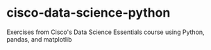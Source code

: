 # cisco-data-science-python
Exercises from Cisco's Data Science Essentials course using Python, pandas, and matplotlib
